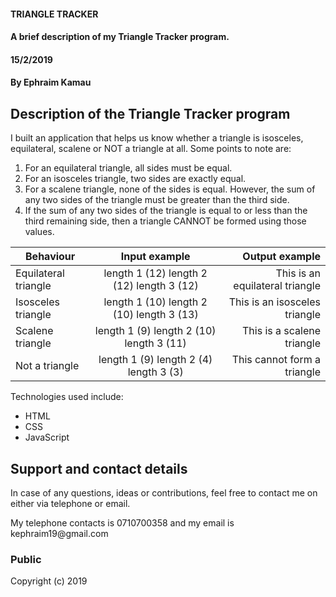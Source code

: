 #### TRIANGLE TRACKER
#### A brief description of my Triangle Tracker program.
#### 15/2/2019
#### By **Ephraim Kamau**

## Description of the Triangle Tracker program
<p>I built an application that helps us know whether a triangle is isosceles, equilateral, scalene or NOT a triangle at all.
Some points to note are:
<ol>
<li>For an equilateral triangle, all sides must be equal.</li>
<li>For an isosceles triangle, two sides are exactly equal.</li>
<li>For a scalene triangle, none of the sides is equal. However, the sum of any two sides of the triangle must be greater than the third side.</li>
<li>If the sum of any two sides of the triangle is equal to or less than the third remaining side, then a triangle CANNOT be formed using those values.</li></p>
</ol>


|       Behaviour     |              Input example                 |           Output example      |
|-------------------  | :---------------------------------------:  |------------------------------:|
|Equilateral triangle |length 1 (12) length 2 (12)  length 3 (12)  |This is an equilateral triangle|
|Isosceles triangle   |length 1 (10) length 2 (10)  length 3 (13)  |This is an isosceles triangle  |  
|Scalene triangle     |length 1 (9) length 2 (10)  length 3 (11)   |This is a scalene triangle     |
|Not a triangle       |length 1 (9) length 2 (4)  length 3 (3)     |This cannot form a triangle    |




<p>Technologies used include:</p>
<ul>
<li>HTML</li>
<li>CSS</li>
<li>JavaScript</li>
</ul>

## Support and contact details
<p>In case of any questions, ideas or contributions, feel free to contact me on either via telephone or email.</p>
<p>My telephone contacts is 0710700358 and my email is kephraim19@gmail.com</p>


### Public
Copyright (c) 2019
